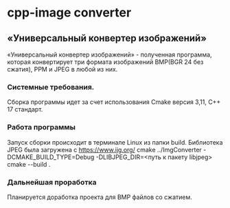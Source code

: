 # cpp-image converter
## «Универсальный конвертер изображений»

«Универсальный конвертер изображений» - полученная программа, которая конвертирует три формата изображений BMP(BGR 24 без сжатия), PPM и JPEG в любой из них.

### Системные требования.

Сборка программы идет за счет использования Cmake версия 3,11, C++ 17 стандарт. 

### Работа программы

Запуск сборки происходит в терминале Linux из папки build. Библиотека JPEG была загружена с https://www.ijg.org/ 
cmake ../ImgConverter -DCMAKE_BUILD_TYPE=Debug -DLIBJPEG_DIR=<путь к пакету libjpeg>
cmake --build . 

### Дальнейшая проработка

Планируется доработка проекта для BMP файлов со сжатием.
